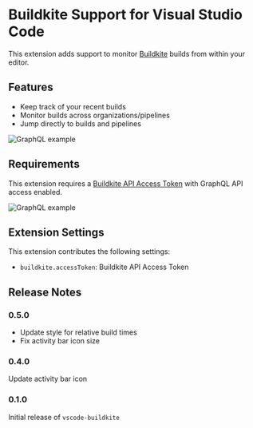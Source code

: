 # Buildkite Support for Visual Studio Code

This extension adds support to monitor [Buildkite](https://buildkite.com) builds from within your editor.

## Features

* Keep track of your recent builds
* Monitor builds across organizations/pipelines
* Jump directly to builds and pipelines

![GraphQL example](images/example.png)

## Requirements

This extension requires a [Buildkite API Access Token](https://buildkite.com/user/api-access-tokens/new) with GraphQL API access enabled.

![GraphQL example](images/accessToken.png)

## Extension Settings

This extension contributes the following settings:

* `buildkite.accessToken`: Buildkite API Access Token


## Release Notes

### 0.5.0

* Update style for relative build times
* Fix activity bar icon size

### 0.4.0

Update activity bar icon

### 0.1.0

Initial release of `vscode-buildkite`
